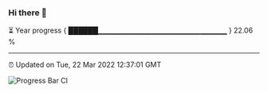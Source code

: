 ### Hi there 👋

⏳ Year progress { ██████▁▁▁▁▁▁▁▁▁▁▁▁▁▁▁▁▁▁▁▁▁▁▁▁ } 22.06 %

---

⏰ Updated on Tue, 22 Mar 2022 12:37:01 GMT

![Progress Bar CI](https://github.com/ZhaoGui/ZhaoGui/workflows/Progress%20Bar%20CI/badge.svg)
